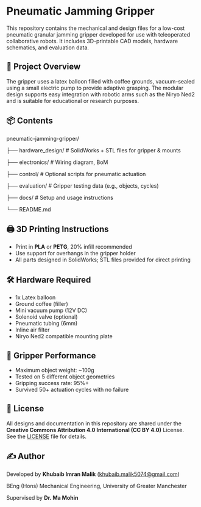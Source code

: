# Pneumatic Jamming Gripper

This repository contains the mechanical and design files for a low-cost pneumatic granular jamming gripper developed for use with teleoperated collaborative robots. It includes 3D-printable CAD models, hardware schematics, and evaluation data.

## 🧠 Project Overview

The gripper uses a latex balloon filled with coffee grounds, vacuum-sealed using a small electric pump to provide adaptive grasping. The modular design supports easy integration with robotic arms such as the Niryo Ned2 and is suitable for educational or research purposes.

## 📦 Contents

pneumatic-jamming-gripper/

├── hardware_design/ # SolidWorks + STL files for gripper & mounts

├── electronics/ # Wiring diagram, BoM

├── control/ # Optional scripts for pneumatic actuation

├── evaluation/ # Gripper testing data (e.g., objects, cycles)

├── docs/ # Setup and usage instructions

└── README.md

## 🖨️ 3D Printing Instructions

- Print in **PLA** or **PETG**, 20% infill recommended
- Use support for overhangs in the gripper holder
- All parts designed in SolidWorks; STL files provided for direct printing

## 🛠️ Hardware Required

- 1x Latex balloon
- Ground coffee (filler)
- Mini vacuum pump (12V DC)
- Solenoid valve (optional)
- Pneumatic tubing (6mm)
- Inline air filter
- Niryo Ned2 compatible mounting plate

## 🧪 Gripper Performance

- Maximum object weight: ~100g
- Tested on 5 different object geometries
- Gripping success rate: 95%+
- Survived 50+ actuation cycles with no failure

## 📜 License

All designs and documentation in this repository are shared under the **Creative Commons Attribution 4.0 International (CC BY 4.0)** License.  
See the [LICENSE](LICENSE) file for details.

## ✍️ Author

Developed by **Khubaib Imran Malik** (khubaib.malik5074@gmail.com)

BEng (Hons) Mechanical Engineering, University of Greater Manchester 

Supervised by **Dr. Ma Mohin**
